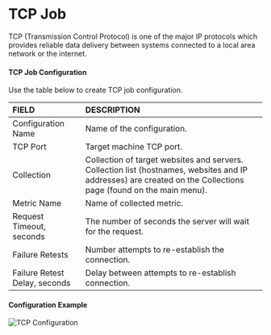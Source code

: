 # TCP Job

TCP (Transmission Control Protocol) is one of the major IP protocols which provides reliable data delivery between systems connected to a local area network or the internet.

#### TCP Job Configuration
Use the table below to create TCP job configuration.

| FIELD           | DESCRIPTION      
| :--------------- |:-------------|
| Configuration Name | Name of the configuration. |
| TCP Port           | Target machine TCP port. |
| Collection | Collection of target websites and servers. Collection list (hostnames, websites and IP addresses) are created on the Collections page (found on the main menu). |
| Metric Name       | Name of collected metric. |
| Request Timeout, seconds | The number of seconds the server will wait for the request. |
| Failure Retests | Number attempts to re-establish the connection. |
| Failure Retest Delay, seconds | Delay between attempts to re-establish connection. | 

#### Configuration Example
![TCP Configuration](http://axibase.com/wp-content/uploads/2015/01/tcp_collector.png)
